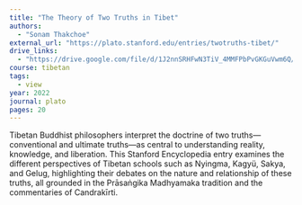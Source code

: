 ```yaml
---
title: "The Theory of Two Truths in Tibet"
authors:
  - "Sonam Thakchoe"
external_url: "https://plato.stanford.edu/entries/twotruths-tibet/"
drive_links:
  - "https://drive.google.com/file/d/1J2nnSRHFwN3TiV_4MMFPbPvGKGuVwm6Q/view?usp=sharing"
course: tibetan
tags:
  - view
year: 2022
journal: plato
pages: 20
---
```


Tibetan Buddhist philosophers interpret the doctrine of two truths—conventional and ultimate truths—as central to understanding reality, knowledge, and liberation. This Stanford Encyclopedia entry examines the different perspectives of Tibetan schools such as Nyingma, Kagyü, Sakya, and Gelug, highlighting their debates on the nature and relationship of these truths, all grounded in the Prāsaṅgika Madhyamaka tradition and the commentaries of Candrakīrti.
